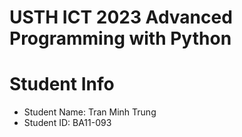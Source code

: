USTH ICT 2023 Advanced Programming with Python
=====================================================


Student Info
=========================

* Student Name: Tran Minh Trung
* Student ID: BA11-093


